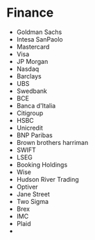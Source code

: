 # Finance
* Goldman Sachs
* Intesa SanPaolo
* Mastercard
* Visa
* JP Morgan
* Nasdaq
* Barclays
* UBS
* Swedbank
* BCE
* Banca d'Italia
* Citigroup
* HSBC
* Unicredit
* BNP Paribas
* Brown brothers harriman
* SWIFT
* LSEG
* Booking Holdings
* Wise
* Hudson River Trading
* Optiver
* Jane Street
* Two Sigma
* Brex
* IMC
* Plaid
* 

